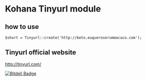 # Kohana Tinyurl module

## how to use
    
    $short = Tinyurl::create('http://beto.euqueroserummacaco.com');        


## Tinyurl official website


http://tinyurl.com/


[![Bitdeli Badge](https://d2weczhvl823v0.cloudfront.net/madeinnordeste/kohana-tinyurl/trend.png)](https://bitdeli.com/free "Bitdeli Badge")

